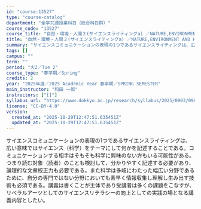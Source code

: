 ```yaml
---
id: "course:13527"
type: "course-catalog"
department: "全学共通授業科目（総合科目群）"
course_code: "13527"
course_title: "自然・環境・人間２(サイエンスライティングa) ／NATURE,ENVIRONMENT AND HUMANITY2(SCIENCE WRITING (A))"
title: "自然・環境・人間２(サイエンスライティングa) ／NATURE,ENVIRONMENT AND HUMANITY2(SCIENCE WRITING (A))"
summary: "サイエンスコミュニケーションの表現の1つであるサイエンスライティングは、広い意味ではサイエンス（科学）をテーマにして何かを記述することである。コミュニケーションする相手はそもそも科学に興味のない方もいる可能性がある。つまり読む対象（読者）の…"
tags: []
campus: ""
term: ""
period: "火2／Tue 2"
course_type: "春学期／Spring"
credits: 2
year: "2025年度／2025 Academic Year 春学期／SPRING SEMESTER"
main_instructor: "和田 一郎"
instructors: ["[]"]
syllabus_url: "https://www.dokkyo.ac.jp/research/syllabus/2025/0903/0903_13527_ja_JP.html"
license: "CC-BY-4.0"
version:
  created_at: "2025-10-29T12:47:51.635451Z"
  updated_at: "2025-10-29T12:47:51.635451Z"
---
```

サイエンスコミュニケーションの表現の1つであるサイエンスライティングは、広い意味ではサイエンス（科学）をテーマにして何かを記述することである。コミュニケーションする相手はそもそも科学に興味のない方もいる可能性がある。つまり読む対象（読者）のことも検討して、分かりやすく記述する必要があり、論理的な文章校正力も必要である。また科学は多岐にわたった幅広い分野であるために、自分の専門ではない分野においても素早く情報収集し理解し生み出す技術も必須である。講義は書くことが主体であり受講者は多くの課題をこなすが、リベラルアーツとしてのサイエンスリテラシーの向上としての実践の場となる講義内容としたい。
